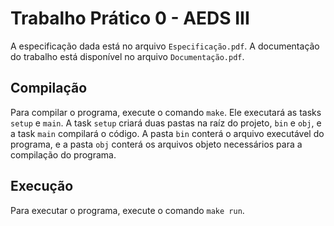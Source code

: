 # Trabalho Prático 0 - AEDS III

A especificação dada está no arquivo `Especificação.pdf`. A documentação do trabalho está disponível no arquivo `Documentação.pdf`.

## Compilação

Para compilar o programa, execute o comando `make`. Ele executará as tasks `setup` e `main`. A task `setup` criará duas pastas na raíz do projeto, `bin` e `obj`, e a task `main` compilará o código. A pasta `bin` conterá o arquivo executável do programa, e a pasta `obj` conterá os arquivos objeto necessários para a compilação do programa.

## Execução

Para executar o programa, execute o comando `make run`.
